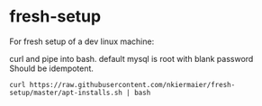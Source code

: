 # fresh-setup
For fresh setup of a dev linux machine:

curl and pipe into bash.
default mysql is root with blank password  
Should be idempotent.

``` 
curl https://raw.githubusercontent.com/nkiermaier/fresh-setup/master/apt-installs.sh | bash
```
